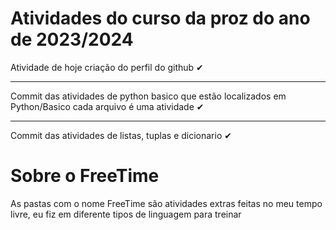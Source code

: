 # Atividades do curso da proz do ano de 2023/2024
<p>Atividade de hoje criação do perfil do github ✔</p>
<hr/>
<p>Commit das atividades de python basico que estão localizados em Python/Basico cada arquivo é uma atividade ✔</p>
<hr/>
<p>Commit das atividades de listas, tuplas e dicionario ✔</p>

# Sobre o FreeTime
<p>As pastas com o nome FreeTime são atividades extras feitas no meu tempo livre, eu fiz em diferente tipos de linguagem para treinar</p>

